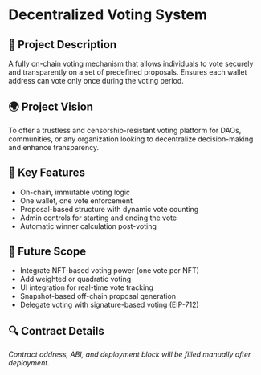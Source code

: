 # Decentralized Voting System

## 🧾 Project Description
A fully on-chain voting mechanism that allows individuals to vote securely and transparently on a set of predefined proposals. Ensures each wallet address can vote only once during the voting period.

## 🌍 Project Vision
To offer a trustless and censorship-resistant voting platform for DAOs, communities, or any organization looking to decentralize decision-making and enhance transparency.

## 🔑 Key Features
- On-chain, immutable voting logic
- One wallet, one vote enforcement
- Proposal-based structure with dynamic vote counting
- Admin controls for starting and ending the vote
- Automatic winner calculation post-voting

## 🔮 Future Scope
- Integrate NFT-based voting power (one vote per NFT)
- Add weighted or quadratic voting
- UI integration for real-time vote tracking
- Snapshot-based off-chain proposal generation
- Delegate voting with signature-based voting (EIP-712)

## 🔍 Contract Details
_Contract address, ABI, and deployment block will be filled manually after deployment._
